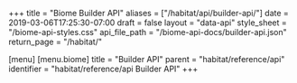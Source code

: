 +++
title = "Biome Builder API"
aliases = ["/habitat/api/builder-api/"]
date = 2019-03-06T17:25:30-07:00
draft = false
layout = "data-api"
style_sheet = "/biome-api-styles.css"
api_file_path = "/biome-api-docs/builder-api.json"
return_page = "/habitat/"

[menu]
  [menu.biome]
    title = "Builder API"
    parent = "habitat/reference/api"
    identifier = "habitat/reference/api Builder API"
+++
